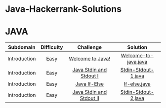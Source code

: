 # Java-Hackerrank-Solutions

# JAVA

| Subdomain | Difficulty | Challenge | Solution |
|:---------:|:----------:|:---------:|:--------:|
| Introduction | Easy |  [Welcome to Java!](https://www.hackerrank.com/challenges/welcome-to-java/problem) | [Welcome-to-java.java](https://github.com/HastiSutaria/Java-Hackerrank-Solutions/blob/main/Welcome-to-java.java) |
| Introduction | Easy |  [Java Stdin and Stdout I](https://www.hackerrank.com/challenges/java-stdin-and-stdout-1/problem) | [Stdin-Stdout-1.java](https://github.com/HastiSutaria/Java-Hackerrank-Solutions/blob/main/Stdin-Stdout-1.java) |
| Introduction | Easy |  [Java If-Else](https://www.hackerrank.com/challenges/java-if-else/problem) | [If-else.java](https://github.com/HastiSutaria/Java-Hackerrank-Solutions/blob/main/If-else.java) |
| Introduction | Easy |  [Java Stdin and Stdout II](https://www.hackerrank.com/challenges/java-stdin-stdout/problem) | [Stdin-Stdout-2.java](https://github.com/HastiSutaria/Java-Hackerrank-Solutions/blob/main/Stdin-Stdout-2.java) |

